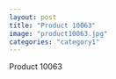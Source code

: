 ```yaml
---
layout: post
title: "Product 10063"
image: "product10063.jpg"
categories: "category1"
---
```

Product 10063
